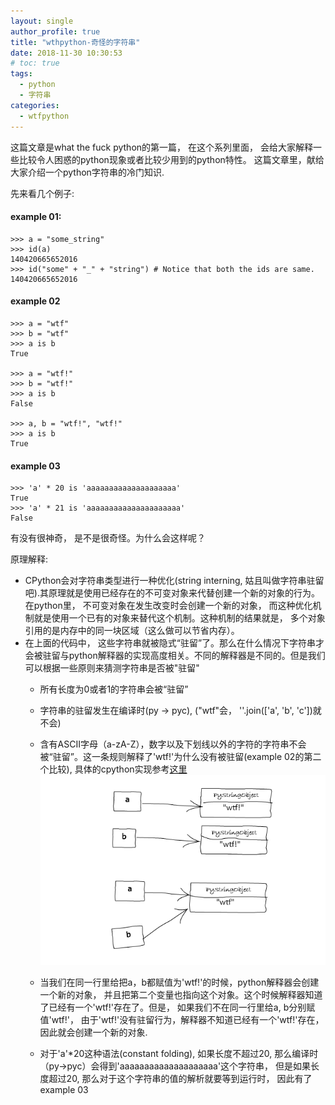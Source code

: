 ```yaml
---
layout: single
author_profile: true
title: "wthpython-奇怪的字符串"
date: 2018-11-30 10:30:53
# toc: true
tags:
  - python
  - 字符串
categories:
  - wtfpython
---
```


这篇文章是what the fuck python的第一篇， 在这个系列里面， 会给大家解释一些比较令人困惑的python现象或者比较少用到的python特性。 这篇文章里，献给大家介绍一个python字符串的冷门知识.

先来看几个例子:

#### example 01:
```
>>> a = "some_string"
>>> id(a)
140420665652016
>>> id("some" + "_" + "string") # Notice that both the ids are same.
140420665652016
```

#### example 02
```
>>> a = "wtf"
>>> b = "wtf"
>>> a is b
True

>>> a = "wtf!"
>>> b = "wtf!"
>>> a is b
False

>>> a, b = "wtf!", "wtf!"
>>> a is b
True
```

#### example 03
```
>>> 'a' * 20 is 'aaaaaaaaaaaaaaaaaaaa'
True
>>> 'a' * 21 is 'aaaaaaaaaaaaaaaaaaaaa'
False
```

有没有很神奇， 是不是很奇怪。为什么会这样呢？

原理解释:

* CPython会对字符串类型进行一种优化(string interning, 姑且叫做字符串驻留吧).其原理就是使用已经存在的不可变对象来代替创建一个新的对象的行为。在python里， 不可变对象在发生改变时会创建一个新的对象， 而这种优化机制就是使用一个已有的对象来替代这个机制。这种机制的结果就是， 多个对象引用的是内存中的同一块区域（这么做可以节省内存）。
* 在上面的代码中， 这些字符串就被隐式“驻留”了。那么在什么情况下字符串才会被驻留与python解释器的实现高度相关。不同的解释器是不同的。但是我们可以根据一些原则来猜测字符串是否被"驻留"
    * 所有长度为0或者1的字符串会被“驻留”
    * 字符串的驻留发生在编译时(py -> pyc), ("wtf"会， ''.join(['a', 'b', 'c'])就不会)
    * 含有ASCII字母（a-zA-Z），数字以及下划线以外的字符的字符串不会被“驻留”。这一条规则解释了'wtf!'为什么没有被驻留(example 02的第二个比较), 具体的cpython实现参考[这里](https://github.com/python/cpython/blob/3.6/Objects/codeobject.c#L19)
    ![](/assets/images/wtfpython/01.png)

    * 当我们在同一行里给把a，b都赋值为'wtf!'的时候，python解释器会创建一个新的对象， 并且把第二个变量也指向这个对象。这个时候解释器知道了已经有一个'wtf!'存在了。但是， 如果我们不在同一行里给a, b分别赋值'wtf!'， 由于'wtf!'没有驻留行为，解释器不知道已经有一个'wtf!'存在， 因此就会创建一个新的对象.
    * 对于'a'*20这种语法(constant folding), 如果长度不超过20, 那么编译时（py->pyc）会得到'aaaaaaaaaaaaaaaaaaaa'这个字符串， 但是如果长度超过20, 那么对于这个字符串的值的解析就要等到运行时， 因此有了example 03